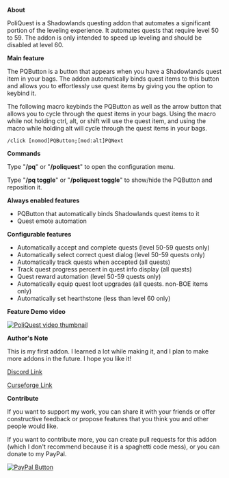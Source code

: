 **About**

PoliQuest is a Shadowlands questing addon that automates a significant portion of the leveling experience. It automates quests that require level 50 to 59. The addon is only intended to speed up leveling and should be disabled at level 60.

**Main feature**

The PQButton is a button that appears when you have a Shadowlands quest item in your bags. The addon automatically binds quest items to this button and allows you to effortlessly use quest items by giving you the option to keybind it.

The following macro keybinds the PQButton as well as the arrow button that allows you to cycle through the quest items in your bags. Using the macro while not holding ctrl, alt, or shift will use the quest item, and using the macro while holding alt will cycle through the quest items in your bags.

`/click [nomod]PQButton;[mod:alt]PQNext`

**Commands**

Type "**/pq**" or "**/poliquest**" to open the configuration menu.

Type "**/pq toggle**" or "**/poliquest toggle**" to show/hide the PQButton and reposition it.

**Always enabled features**

- PQButton that automatically binds Shadowlands quest items to it
- Quest emote automation

**Configurable features**

- Automatically accept and complete quests (level 50-59 quests only)
- Automatically select correct quest dialog (level 50-59 quests only)
- Automatically track quests when accepted (all quests)
- Track quest progress percent in quest info display (all quests)
- Quest reward automation (level 50-59 quests only)
- Automatically equip quest loot upgrades (all quests. non-BOE items only)
- Automatically set hearthstone (less than level 60 only)

**Feature Demo video**

[![PoliQuest video thumbnail](https://img.youtube.com/vi/xXrAWhFgX7s/0.jpg)](https://www.youtube.com/watch?v=xXrAWhFgX7s)

**Author&#39;s Note**

This is my first addon. I learned a lot while making it, and I plan to make more addons in the future. I hope you like it!

[Discord Link](https://discord.gg/nc4ECEw "Discord")

[Curseforge Link](https://www.curseforge.com/wow/addons/poliquest-shadowlands)

**Contribute**

If you want to support my work, you can share it with your friends or offer constructive feedback or propose features that you think you and other people would like.

If you want to contribute more, you can create pull requests for this addon (which I don&#39;t recommend because it is a spaghetti code mess), or you can donate to my PayPal.

[![PayPal Button](https://www.paypalobjects.com/en_GB/i/btn/btn_donate_LG.gif "Donate")](https://www.paypal.com/cgi-bin/webscr?cmd=_donations&business=WW4YMCEMJMWVW&item_name=Polihayse+WoW+addon+development&currency_code=USD&source=url)
